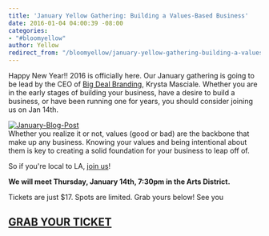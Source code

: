 ```yaml
---
title: 'January Yellow Gathering: Building a Values-Based Business'
date: 2016-01-04 04:00:39 -08:00
categories:
- "#bloomyellow"
author: Yellow
redirect_from: "/bloomyellow/january-yellow-gathering-building-a-values-based-business/"
---
```


Happy New Year!! 2016 is officially here. Our January gathering is going to be lead by the CEO of [Big Deal Branding](http://www.bigdealbranding.com/), Krysta Masciale. Whether you are in the early stages of building your business, have a desire to build a business, or have been running one for years, you should consider joining us on Jan 14th.

[![January-Blog-Post](https://yellow-blog-images.imgix.net/2015/12/January-Blog-Post.jpg)](https://yellow-blog-images.imgix.net/2015/12/January-Blog-Post.jpg)  
Whether you realize it or not, values (good or bad) are the backbone that make up any business. Knowing your values and being intentional about them is key to creating a solid foundation for your business to leap off of.

So if you're local to LA, [join us](https://www.eventbrite.com/e/building-a-value-based-business-tickets-20356073564)!

**We will meet Thursday, January 14th, 7:30pm in the Arts District.**

Tickets are just $17\. Spots are limited. Grab yours below! See you

## **[GRAB YOUR TICKET](https://www.eventbrite.com/e/building-a-value-based-business-tickets-20356073564)**
